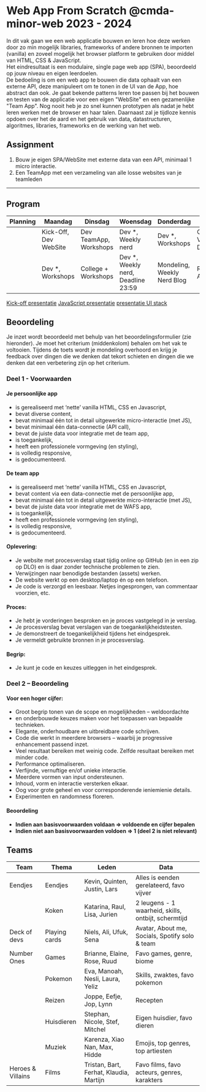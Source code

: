# Web App From Scratch @cmda-minor-web 2023 - 2024

In dit vak gaan we een web applicatie bouwen en leren hoe deze werken door zo min mogelijk libraries, frameworks of
andere bronnen te importen (vanilla) en zoveel mogelijk het browser platform te gebruiken door middel van HTML, CSS &
JavaScript.    
Het eindresultaat is een modulaire, single page web app (SPA), beoordeeld op jouw niveau en eigen leerdoelen.    
De bedoeling is om een web app te bouwen die data ophaalt van een externe API, deze manipuleert om te tonen in de UI van
de App, hoe abstract dan ook.
Je gaat bekende patterns leren toe passen bij het bouwen en testen van de applicatie voor een eigen "WebSite" en een
gezamenlijke "Team App".
Nog nooit heb je zo snel kunnen prototypen als nadat je hebt leren werken met de browser en haar talen.
Daarnaast zal je tijdloze kennis opdoen over het de aard en het gebruik van data, datastructuren, algoritmes, libraries,
frameworks en de werking van het web.

## Assignment
1. Bouw je eigen SPA/WebSite met externe data van een API, minimaal 1 micro interactie.
2. Een TeamApp met een verzameling van alle losse websites van je teamleden


---

## Program

| Planning | Maandag               | Dinsdag                | Woensdag                           | Donderdag                   | Vrijdag                                   |
|----------|-----------------------|------------------------|------------------------------------|-----------------------------|-------------------------------------------|
|          | Kick-Off, Dev WebSite | Dev TeamApp, Workshops | Dev *, Weekly nerd                 | Dev *, Workshops            | Code review, Voortgangsgesprekken, Dev *  |
|          | Dev *, Workshops      | College + Workshops    | Dev *, Weekly nerd, Deadline 23:59 | Mondeling, Weekly Nerd Blog | Reparatiegesprekken, Afsluiting, 🍻 Fest? |


[Kick-off presentatie](./course/WAFS-1.Kick-off.pdf)
[JavaScript presentatie](./course/WAFS-2.Javascript.pdf)
[presentatie UI stack](./course/WAFS-3.UI-stack.pdf)



## Beoordeling

Je inzet wordt beoordeeld met behulp van het beoordelingsformulier (zie hieronder). Je moet het criterium (middenkolom) behalen om het
vak te voltooien.
Tijdens de toets wordt je mondeling overhoord en krijg je feedback over dingen die we denken dat tekort schieten en dingen die
we denken dat een verbetering zijn op het criterium.

### Deel 1 - Voorwaarden

#### Je persoonlijke app
- is gerealiseerd met ‘nette’ vanilla HTML, CSS en Javascript,
- bevat diverse content,
- bevat minimaal één tot in detail uitgewerkte micro-interactie (met JS),
- bevat minimaal één data-connectie (API call),
- bevat de juiste data voor integratie met de team app,
- is toegankelijk,
- heeft een professionele vormgeving (en styling),
- is volledig responsive,
- is gedocumenteerd.

#### De team app
- is gerealiseerd met ‘nette’ vanilla HTML, CSS en Javascript,
- bevat content via een data-connectie met de persoonlijke app,
- bevat minimaal één tot in detail uitgewerkte micro-interactie (met JS),
- bevat de juiste data voor integratie met de WAFS app,
- is toegankelijk,
- heeft een professionele vormgeving (en styling),
- is volledig responsive,
- is gedocumenteerd.

#### Oplevering:
- Je website met procesverslag staat tijdig online op GitHub (en in een zip
op DLO) en is daar zonder technische problemen te zien.
- Verwijzingen naar benodigde bestanden (assets) werken.
- De website werkt op een desktop/laptop én op een telefoon.
- Je code is verzorgd en leesbaar. Netjes ingesprongen, van commentaar
voorzien, etc.

#### Proces:
- Je hebt je vorderingen besproken en je proces vastgelegd in je verslag.
- Je procesverslag bevat verslagen van de toegankelijkheidstesten.
- Je demonstreert de toegankelijkheid tijdens het eindgesprek.
- Je vermeldt gebruikte bronnen in je procesverslag.

#### Begrip:
- Je kunt je code en keuzes uitleggen in het eindgesprek.

### Deel 2 – Beoordeling

#### Voor een hoger cijfer:
- Groot begrip tonen van de scope en mogelijkheden – weldoordachte
- en onderbouwde keuzes maken voor het toepassen van bepaalde technieken.
- Elegante, onderhoudbare en uitbreidbare code schrijven.
- Code die werkt in meerdere browsers – waarbij je progressive enhancement passend inzet.
- Veel resultaat bereiken met weinig code. Zelfde resultaat bereiken met minder code.
- Performance optimaliseren.
- Verfijnde, vernuftige en/of unieke interactie.
- Meerdere vormen van input ondersteunen.
- Inhoud, vorm en interactie versterken elkaar.
- Oog voor grote geheel en voor corresponderende ieniemienie details.
- Experimenten en randomness floreren.

#### Beoordeling
- __Indien aan basisvoorwaarden voldaan => voldoende en cijfer bepalen__
- __Indien niet aan basisvoorwaarden voldoen => 1 (deel 2 is niet relevant)__

## Teams

| Team              | Thema         | Leden                                   | Data                                                |
|-------------------|---------------|-----------------------------------------|-----------------------------------------------------|
| Eendjes           | Eendjes       | Kevin, Quinten, Justin, Lars            | Alles is eenden gerelateerd, favo vijver            |
|                   | Koken         | Katarina, Raul, Lisa, Jurien            | 2 leugens - 1 waarheid, skills, ontbijt, schermtijd |
| Deck of devs      | Playing cards | Niels, Ali, Ufuk, Sena                  | Avatar, About me, Socials, Spotify solo & team      |
| Number Ones       | Games         | Brianne, Elaine, Rose, Ruud             | Favo games, genre, biome                            |
|                   | Pokemon       | Eva, Manoah, Nesli, Laura, Yeliz        | Skills, zwaktes, favo pokemon                       |
|                   | Reizen        | Joppe, Eefje, Jop, Lynn                 | Recepten                                            |
|                   | Huisdieren    | Stephan, Nicole, Stef, Mitchel          | Eigen huisdier, favo dieren                         |
|                   | Muziek        | Karenza, Xiao Nan, Max, Hidde           | Emojis, top genres, top artiesten                   |
| Heroes & Villains | Films         | Tristan, Bart, Ferhat, Klaudia, Martijn | Favo films, favo acteurs, genres, karakters         |

<!-- Add a link to your live demo in Github Pages 🌐-->

<!-- ☝️ replace this description with a description of your own work -->

<!-- replace the code in the /docs folder with your own, so you can showcase your work with GitHub Pages 🌍 -->

<!-- Add a nice poster image here at the end of the week, showing off your shiny frontend 📸 -->

<!-- Maybe a table of contents here? 📚 -->

<!-- How about a section that describes how to install this project? 🤓 -->

<!-- ...but how does one use this project? What are its features 🤔 -->

<!-- What external data source is featured in your project and what are its properties 🌠 -->

<!-- Maybe a checklist of done stuff and stuff still on your wishlist? ✅ -->

<!-- How about a license here? 📜 (or is it a licence?) 🤷 -->
